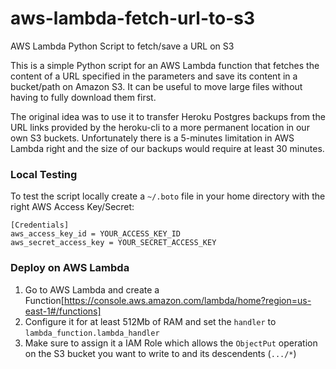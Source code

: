 # aws-lambda-fetch-url-to-s3
AWS Lambda Python Script to fetch/save a URL on S3

This is a simple Python script for an AWS Lambda function that fetches the content of a URL specified in the parameters and save its content in a bucket/path on Amazon S3. It can be useful to move large files without having to fully download them first.

The original idea was to use it to transfer Heroku Postgres backups from the URL links provided by the heroku-cli to a more permanent location in our own S3 buckets. Unfortunately there is a 5-minutes limitation in AWS Lambda right and the size of our backups would require at least 30 minutes.

### Local Testing
To test the script locally create a `~/.boto` file in your home directory with the right AWS Access Key/Secret:

    [Credentials]
    aws_access_key_id = YOUR_ACCESS_KEY_ID
    aws_secret_access_key = YOUR_SECRET_ACCESS_KEY

### Deploy on AWS Lambda
1. Go to AWS Lambda and create a Function[https://console.aws.amazon.com/lambda/home?region=us-east-1#/functions]
2. Configure it for at least 512Mb of RAM and set the `handler` to `lambda_function.lambda_handler`
3. Make sure to assign it a IAM Role which allows the `ObjectPut` operation on the S3 bucket you want to write to and its descendents (`.../*`)
